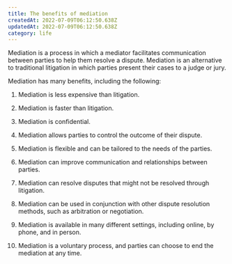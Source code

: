 ```yaml
---
title: The benefits of mediation
createdAt: 2022-07-09T06:12:50.638Z
updatedAt: 2022-07-09T06:12:50.638Z
category: life
---
```


Mediation is a process in which a mediator facilitates communication between parties to help them resolve a dispute. Mediation is an alternative to traditional litigation in which parties present their cases to a judge or jury.

Mediation has many benefits, including the following:

1. Mediation is less expensive than litigation.

2. Mediation is faster than litigation.

3. Mediation is confidential.

4. Mediation allows parties to control the outcome of their dispute.

5. Mediation is flexible and can be tailored to the needs of the parties.

6. Mediation can improve communication and relationships between parties.

7. Mediation can resolve disputes that might not be resolved through litigation.

8. Mediation can be used in conjunction with other dispute resolution methods, such as arbitration or negotiation.

9. Mediation is available in many different settings, including online, by phone, and in person.

10. Mediation is a voluntary process, and parties can choose to end the mediation at any time.
